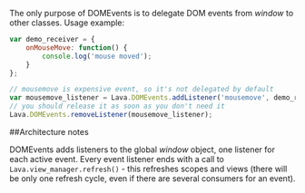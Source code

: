 
The only purpose of DOMEvents is to delegate DOM events from <var>window</var> to other classes. Usage example:

```javascript
var demo_receiver = {
	onMouseMove: function() {
		console.log('mouse moved');
	}
};

// mousemove is expensive event, so it's not delegated by default
var mousemove_listener = Lava.DOMEvents.addListener('mousemove', demo_receiver.onMouseMove, demo_receiver);
// you should release it as soon as you don't need it
Lava.DOMEvents.removeListener(mousemove_listener);
```

##Architecture notes

DOMEvents adds listeners to the global <var>window</var> object, one listener for each active event.
Every event listener ends with a call to `Lava.view_manager.refresh()` - this refreshes scopes and views
(there will be only one refresh cycle, even if there are several consumers for an event).
